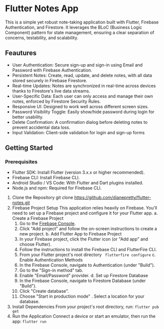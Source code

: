 # Flutter Notes App
This is a simple yet robust note-taking application built with Flutter, Firebase Authentication, and Firestore. It leverages the BLoC (Business Logic Component) pattern for state management, ensuring a clear separation of concerns, testability, and scalability.

## Feautures
- User Authentication: Secure sign-up and sign-in using Email and Password with Firebase Authentication.
- Persistent Notes: Create, read, update, and delete notes, with all data stored securely in Firebase Firestore.
- Real-time Updates: Notes are synchronized in real-time across devices thanks to Firestore's live data streams.
- User-Specific Data: Each user can only access and manage their own notes, enforced by Firestore Security Rules.
- Responsive UI: Designed to work well across different screen sizes.
- Password Visibility Toggle: Easily show/hide password during login for better usability.
- Delete Confirmation: A confirmation dialog before deleting notes to prevent accidental data loss.
- Input Validation: Client-side validation for login and sign-up forms

## Getting Started

### Prerequisites
- Flutter SDK: Install Flutter (version 3.x.x or higher recommended).
- Firebase CLI: Install Firebase CLI.
- Android Studio / VS Code: With Flutter and Dart plugins installed.
- Node.js and npm: Required for Firebase CLI.

1. Clone the Repository
git clone https://github.com/dianepretty/flutter-notes.git
2. Firebase Project Setup
This application relies heavily on Firebase. You'll need to set up a Firebase project and configure it for your Flutter app.
  a. Create a Firebase Project
     1. Go to the [Firebase Console](https://console.firebase.google.com/).
     2. Click "Add project" and follow the on-screen instructions to create a new project.
        b. Add Flutter App to Firebase Project
     1. In your Firebase project, click the Flutter icon (or "Add app" and choose Flutter).
     2. Follow the instructions to install the Firebase CLI and FlutterFire CLI.
     3. From your Flutter project's root directory
       ` flutterfire configure`
  c. Enable Authentication Methods
     1. In the Firebase Console, navigate to Authentication (under "Build"). 
     2. Go to the "Sign-in method" tab. 
     3. Enable "Email/Password" provider.
        d. Set up Firestore Database
     1. In the Firebase Console, navigate to Firestore Database (under "Build"). 
     2. Click "Create database". 
     3. Choose "Start in production mode" . Select a location for your database.
3. Install Dependencies
From your project's root directory, run:
   `flutter pub get`
4. Run the Application
Connect a device or start an emulator, then run the app:
`flutter run`



